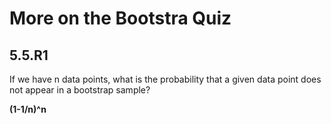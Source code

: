 # More on the Bootstra Quiz

## 5.5.R1

If we have n data points, what is the probability that a given data point does not appear in a bootstrap sample?

**(1-1/n)^n**